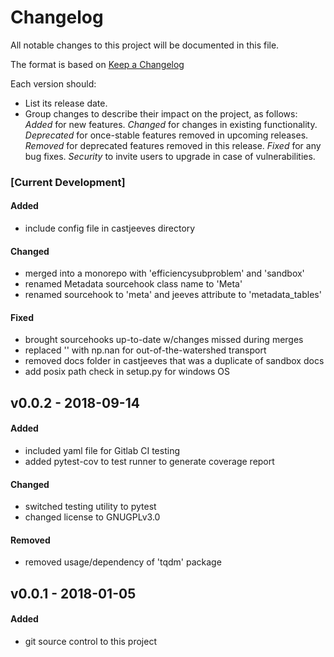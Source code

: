 # Changelog
All notable changes to this project will be documented in this file.

The format is based on [Keep a Changelog](http://keepachangelog.com/en/1.0.0/)

Each version should:
- List its release date.
- Group changes to describe their impact on the project, as follows:
*Added* for new features.
*Changed* for changes in existing functionality.
*Deprecated* for once-stable features removed in upcoming releases.
*Removed* for deprecated features removed in this release.
*Fixed* for any bug fixes.
*Security* to invite users to upgrade in case of vulnerabilities.

### [Current Development]
#### Added
- include config file in castjeeves directory

#### Changed
- merged into a monorepo with 'efficiencysubproblem' and 'sandbox'
- renamed Metadata sourcehook class name to 'Meta'
- renamed sourcehook to 'meta' and jeeves attribute to 'metadata_tables'

#### Fixed
- brought sourcehooks up-to-date w/changes missed during merges
- replaced '' with np.nan for out-of-the-watershed transport
- removed docs folder in castjeeves that was a duplicate of sandbox docs
- add posix path check in setup.py for windows OS

## v0.0.2 - 2018-09-14
#### Added
- included yaml file for Gitlab CI testing
- added pytest-cov to test runner to generate coverage report

#### Changed
- switched testing utility to pytest
- changed license to GNUGPLv3.0

#### Removed
- removed usage/dependency of 'tqdm' package


## v0.0.1 - 2018-01-05
#### Added
- git source control to this project